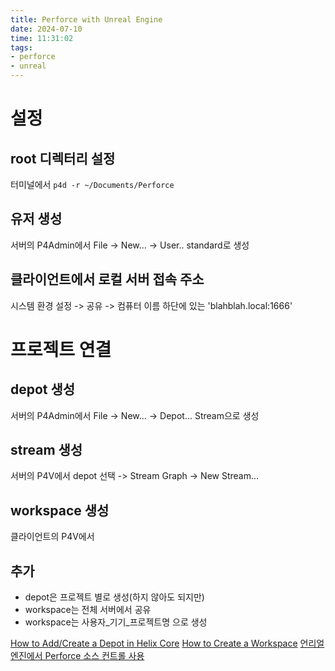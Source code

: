 ```yaml
---
title: Perforce with Unreal Engine
date: 2024-07-10
time: 11:31:02
tags:
- perforce
- unreal
---
```

# 설정
## root 디렉터리 설정
터미널에서 `p4d -r ~/Documents/Perforce`

## 유저 생성
서버의 P4Admin에서 File -> New... -> User..
standard로 생성

## 클라이언트에서 로컬 서버 접속 주소
시스템 환경 설정 -> 공유 -> 컴퓨터 이름 하단에 있는 'blahblah.local:1666'

# 프로젝트 연결
## depot 생성
서버의 P4Admin에서 File -> New... -> Depot...
Stream으로 생성

## stream 생성
서버의 P4V에서 depot 선택 -> Stream Graph -> New Stream...

## workspace 생성
클라이언트의 P4V에서 

## 추가
* depot은 프로젝트 별로 생성(하지 않아도 되지만)
* workspace는 전체 서버에서 공유
* workspace는 사용자_기기_프로젝트명 으로 생성

[How to Add/Create a Depot in Helix Core](https://www.youtube.com/watch?v=LITmtpuLrQQ)
[How to Create a Workspace](https://www.youtube.com/watch?v=R2vlwsoug4Y)
[언리얼 엔진에서 Perforce 소스 컨트롤 사용](https://dev.epicgames.com/documentation/ko-kr/unreal-engine/using-perforce-as-source-control-for-unreal-engine)